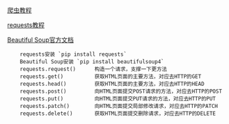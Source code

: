 
[爬虫教程](<https://blog.csdn.net/c406495762/article/details/78123502>)

[requests教程](<http://docs.python-requests.org/zh_CN/latest/user/quickstart.html>)

[Beautiful Soup官方文档](<http://beautifulsoup.readthedocs.io/zh_CN/latest/>)




```
    requests安装 `pip install requests`
    Beautiful Soup安装 `pip install beautifulsoup4`
    requests.request()      构造一个请求，支撑一下更方法
    requests.get()          获取HTML页面的主要方法，对应去HTTP的GET
    requests.head()         获取HTML页面的主要方法，对应去HTTP的HEAD
    requests.post()         向HTML页面提交POST请求的方法，对应去HTTP的POST
    requests.put()          向HTML页面提交PUT请求的方法，对应去HTTP的PUT
    requests.patch()        向HTML页面提交局部修改请求，对应去HTTP的PATCH
    requests.delete()       获取HTML页面提交删除请求，对应去HTTP的DELETE
```

